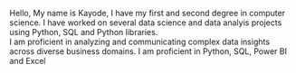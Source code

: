Hello, 
My name is Kayode, I have my first and second degree in computer science. I have worked on several data science and data analyis projects using Python, SQL and Python libraries.<br>
I am proficient in analyzing and communicating complex data insights across diverse business domains.
I am proficient in Python, SQL, Power BI and Excel

<!---
yahayakayode/yahayakayode is a ✨ special ✨ repository because its `README.md` (this file) appears on your GitHub profile.
You can click the Preview link to take a look at your changes.
--->
